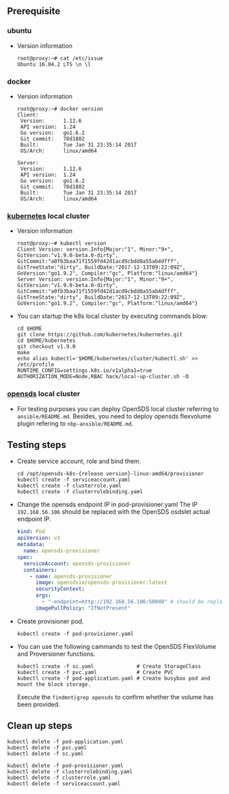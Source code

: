 ## Prerequisite ##

### ubuntu
* Version information

	```
	root@proxy:~# cat /etc/issue
	Ubuntu 16.04.2 LTS \n \l
	```

### docker
* Version information

	```
	root@proxy:~# docker version
	Client:
	 Version:      1.12.6
	 API version:  1.24
	 Go version:   go1.6.2
	 Git commit:   78d1802
	 Built:        Tue Jan 31 23:35:14 2017
	 OS/Arch:      linux/amd64

	Server:
	 Version:      1.12.6
	 API version:  1.24
	 Go version:   go1.6.2
	 Git commit:   78d1802
	 Built:        Tue Jan 31 23:35:14 2017
	 OS/Arch:      linux/amd64
	```

### [kubernetes](https://github.com/kubernetes/kubernetes) local cluster
* Version information
	```
	root@proxy:~# kubectl version
	Client Version: version.Info{Major:"1", Minor:"9+", GitVersion:"v1.9.0-beta.0-dirty", GitCommit:"a0fb3baa71f1559fd42d1acd9cbdd8a55ab4dfff", GitTreeState:"dirty", BuildDate:"2017-12-13T09:22:09Z", GoVersion:"go1.9.2", Compiler:"gc", Platform:"linux/amd64"}
	Server Version: version.Info{Major:"1", Minor:"9+", GitVersion:"v1.9.0-beta.0-dirty", GitCommit:"a0fb3baa71f1559fd42d1acd9cbdd8a55ab4dfff", GitTreeState:"dirty", BuildDate:"2017-12-13T09:22:09Z", GoVersion:"go1.9.2", Compiler:"gc", Platform:"linux/amd64"}
	```
* You can startup the k8s local cluster by executing commands blow:

	```
	cd $HOME
	git clone https://github.com/kubernetes/kubernetes.git
	cd $HOME/kubernetes
	git checkout v1.9.0
	make
	echo alias kubectl='$HOME/kubernetes/cluster/kubectl.sh' >> /etc/profile
	RUNTIME_CONFIG=settings.k8s.io/v1alpha1=true AUTHORIZATION_MODE=Node,RBAC hack/local-up-cluster.sh -O
	```


### [opensds](https://github.com/opensds/opensds) local cluster
* For testing purposes you can deploy OpenSDS local cluster referring to ```ansible/README.md```. Besides, you need to deploy opensds flexvolume plugin refering to ```nbp-ansible/README.md```.

## Testing steps ##

* Create service account, role and bind them.
	```
	cd /opt/opensds-k8s-{release version}-linux-amd64/provisioner
	kubectl create -f serviceaccount.yaml
	kubectl create -f clusterrole.yaml
	kubectl create -f clusterrolebinding.yaml
	```

* Change the opensds endpoint IP in pod-provisioner.yaml
The IP ```192.168.56.106``` should be replaced with the OpenSDS osdslet actual endpoint IP.
    ```yaml
    kind: Pod
    apiVersion: v1
    metadata:
      name: opensds-provisioner
    spec:
      serviceAccount: opensds-provisioner
      containers:
        - name: opensds-provisioner
          image: opensdsio/opensds-provisioner:latest
          securityContext:
          args:
            - "-endpoint=http://192.168.56.106:50040" # should be replaced
          imagePullPolicy: "IfNotPresent"
    ```

* Create provisioner pod.
	```
	kubectl create -f pod-provisioner.yaml
	```

* You can use the following cammands to test the OpenSDS FlexVolume and Proversioner functions.

	```
	kubectl create -f sc.yaml              # Create StorageClass
	kubectl create -f pvc.yaml             # Create PVC
	kubectl create -f pod-application.yaml # Create busybox pod and mount the block storage.
	```

	Execute the `findmnt|grep opensds` to confirm whether the volume has been provided.

## Clean up steps ##

```
kubectl delete -f pod-application.yaml
kubectl delete -f pvc.yaml
kubectl delete -f sc.yaml

kubectl delete -f pod-provisioner.yaml
kubectl delete -f clusterrolebinding.yaml
kubectl delete -f clusterrole.yaml
kubectl delete -f serviceaccount.yaml
```